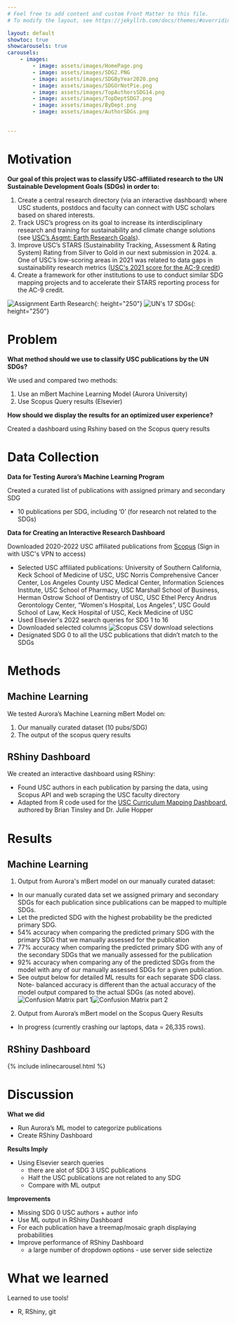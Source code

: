 ```yaml
---
# Feel free to add content and custom Front Matter to this file.
# To modify the layout, see https://jekyllrb.com/docs/themes/#overriding-theme-defaults

layout: default
showtoc: true
showcarousels: true
carousels:
    - images: 
        - image: assets/images/HomePage.png
        - image: assets/images/SDG2.PNG
        - image: assets/images/SDGByYear2020.png
        - image: assets/images/SDGOrNotPie.png
        - image: assets/images/TopAuthorsSDG14.png
        - image: assets/images/TopDeptSDG7.png
        - image: assets/images/ByDept.png
        - image: assets/images/AuthorSDGs.png

         
---
```

# Motivation

**Our goal of this project was to classify USC-affiliated research to the UN Sustainable Development Goals (SDGs) in order to:**
1. Create a central research directory (via an interactive dashboard) where USC students, postdocs and faculty can connect with USC scholars based on shared interests.
2. Track USC’s progress on its goal to increase its interdisciplinary research and training for sustainability and climate change solutions (see [USC’s Asgmt: Earth Research Goals](https://sustainability.usc.edu/assignment-earth/2028-framework/goals/)).
3. Improve USC’s STARS (Sustainability Tracking, Assessment & Rating System) Rating from Silver to Gold in our next submission in 2024.
    a. One of USC’s low-scoring areas in 2021 was related to data gaps in sustainability research metrics ([USC's 2021 score for the AC-9 credit](https://reports.aashe.org/institutions/university-of-southern-california-ca/report/2021-07-29/AC/research/AC-9/))
4. Create a framework for other institutions to use to conduct similar SDG mapping projects and to accelerate their STARS reporting process for the AC-9 credit.

![Assignment Earth Research](assets/images/Asgmt_Earth_Research.png){: height="250"} ![UN's 17 SDGs](assets/images/UN_SDGs.jpg){: height="250"}

# Problem
**What method should we use to classify USC publications by the UN SDGs?**

We used and compared two methods:  
1. Use an mBert Machine Learning Model (Aurora University)
2. Use Scopus Query results (Elsevier)

**How should we display the results for an optimized user experience?**

Created a dashboard using Rshiny based on the Scopus query results

# Data Collection
**Data for Testing Aurora’s Machine Learning Program**

Created a curated list of publications with assigned primary and secondary SDG  
- 10 publications per SDG, including ‘0’ (for research not related to the SDGs)

**Data for Creating an Interactive Research Dashboard**

Downloaded 2020-2022 USC affiliated publications from [Scopus](https://www.scopus.com/search/form.uri?display=advanced) (Sign in with USC's VPN to access)
- Selected USC affiliated publications: University of Southern California, Keck School of Medicine of USC, USC Norris Comprehensive Cancer Center, Los Angeles County USC Medical Center, Information Sciences Institute, USC School of Pharmacy, USC Marshall School of Business, Herman Ostrow School of Dentistry of USC, USC Ethel Percy Andrus Gerontology Center, “Women's Hospital, Los Angeles”, USC Gould School of Law, Keck Hospital of USC, Keck Medicine of USC
- Used Elsevier's 2022 search queries for SDG 1 to 16
- Downloaded selected columns
![Scopus CSV download selections](assets/images/checklist.png)
- Designated SDG 0 to all the USC publications that didn’t match to the SDGs

# Methods
## Machine Learning

We tested Aurora’s Machine Learning mBert Model on:
1. Our manually curated dataset (10 pubs/SDG)
2. The output of the scopus query results

## RShiny Dashboard

We created an interactive dashboard using RShiny:
- Found USC authors in each publication by parsing the data, using Scopus API and web scraping the USC faculty directory
- Adapted from R code used for the [USC Curriculum Mapping Dashboard](https://github.com/USC-Office-of-Sustainability/USC-SDG-Curriculum), authored by Brian Tinsley and Dr. Julie Hopper

# Results
## Machine Learning
1. Output from Aurora's mBert model on our manually curated dataset:
- In our manually curated data set we assigned primary and secondary SDGs for each publication since publications can be mapped to multiple SDGs.
- Let the predicted SDG with the highest probability be the predicted primary SDG.
- 54% accuracy when comparing the predicted primary SDG with the primary SDG that we manually assessed for the publication
- 77% accuracy when comparing the predicted primary SDG with any of the secondary SDGs that we manually assessed for the publication
- 92% accuracy when comparing any of the predicted SDGs from the model with any of our manually assessed SDGs for a given publication. 
- See output below for detailed ML results for each separate SDG class. Note- balanced accuracy is different than the actual accuracy of the model output compared to the actual SDGs (as noted above). 
![Confusion Matrix part 1](assets/images/confusionmatrix_p1.png)![Confusion Matrix part 2](assets/images/confusionmatrix_p2.png)
2. Output from Aurora’s mBert model on the Scopus Query Results
- In progress (currently crashing our laptops, data = 26,335 rows).

## RShiny Dashboard
{% include inlinecarousel.html %}

# Discussion

**What we did**

- Run Aurora’s ML model to categorize publications
- Create RShiny Dashboard

**Results Imply**

- Using Elsevier search queries  
    - there are alot of SDG 3 USC publications
    - Half the USC publications are not related to any SDG
    - Compare with ML output

**Improvements**

- Missing SDG 0 USC authors + author info
- Use ML output in RShiny Dashboard
- For each publication have a treemap/mosaic graph displaying probabilities
- Improve performance of RShiny Dashboard 
    - a large number of dropdown options - use server side selectize

# What we learned

Learned to use tools! 
- R, RShiny, git
